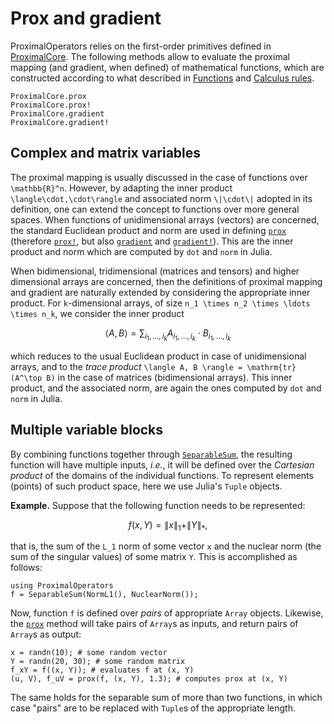 # Prox and gradient

ProximalOperators relies on the first-order primitives defined in [ProximalCore](https://github.com/JuliaFirstOrder/ProximalCore.jl).
The following methods allow to evaluate the proximal mapping (and gradient, when defined) of mathematical functions, which are constructed according to what described in [Functions](@ref) and [Calculus rules](@ref).

```@docs
ProximalCore.prox
ProximalCore.prox!
ProximalCore.gradient
ProximalCore.gradient!
```

## Complex and matrix variables

The proximal mapping is usually discussed in the case of functions over ``\mathbb{R}^n``. However, by adapting the inner product ``\langle\cdot,\cdot\rangle`` and associated norm ``\|\cdot\|`` adopted in its definition, one can extend the concept to functions over more general spaces.
When functions of unidimensional arrays (vectors) are concerned, the standard Euclidean product and norm are used in defining [`prox`](@ref) (therefore [`prox!`](@ref), but also [`gradient`](@ref) and [`gradient!`](@ref)).
This are the inner product and norm which are computed by `dot` and `norm` in Julia.

When bidimensional, tridimensional (matrices and tensors) and higher dimensional arrays are concerned, then the definitions of proximal mapping and gradient are naturally extended by considering the appropriate inner product.
For ``k``-dimensional arrays, of size ``n_1 \times n_2 \times \ldots \times n_k``, we consider the inner product
```math
\langle A, B \rangle = \sum_{i_1,\ldots,i_k} A_{i_1,\ldots,i_k} \cdot B_{i_1,\ldots,i_k}
```
which reduces to the usual Euclidean product in case of unidimensional arrays, and to the *trace product* ``\langle A, B \rangle = \mathrm{tr}(A^\top B)`` in the case of matrices (bidimensional arrays). This inner product, and the associated norm, are again the ones computed by `dot` and `norm` in Julia.

## Multiple variable blocks

By combining functions together through [`SeparableSum`](@ref), the resulting function will have multiple inputs, *i.e.*, it will be defined over the *Cartesian product* of the domains of the individual functions.
To represent elements (points) of such product space, here we use Julia's `Tuple` objects.

**Example.** Suppose that the following function needs to be represented:
```math
f(x, Y) = \|x\|_1 + \|Y\|_*,
```
that is, the sum of the ``L_1`` norm of some vector ``x`` and the nuclear norm (the sum of the singular values) of some matrix ``Y``. This is accomplished as follows:
```example blocks
using ProximalOperators
f = SeparableSum(NormL1(), NuclearNorm());
```
Now, function `f` is defined over *pairs* of appropriate `Array` objects. Likewise, the [`prox`](@ref) method will take pairs of `Array`s as inputs, and return pairs of `Array`s as output:
```example block
x = randn(10); # some random vector
Y = randn(20, 30); # some random matrix
f_xY = f((x, Y)); # evaluates f at (x, Y)
(u, V), f_uV = prox(f, (x, Y), 1.3); # computes prox at (x, Y)
```
The same holds for the separable sum of more than two functions, in which case "pairs" are to be replaced with `Tuple`s of the appropriate length.
